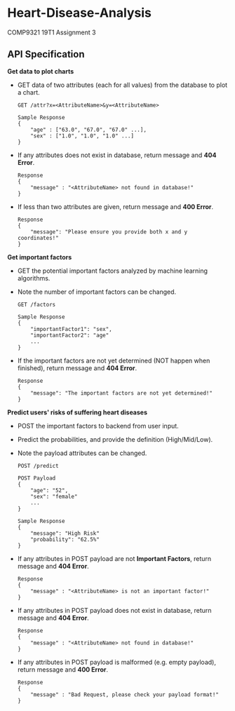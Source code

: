 # Heart-Disease-Analysis
COMP9321 19T1 Assignment 3

## API Specification

**Get data to plot charts**

- GET data of two attributes (each for all values) from the database to plot a chart.

    ```
    GET /attr?x=<AttributeName>&y=<AttributeName>
    
    Sample Response
    {
        "age" : ["63.0", "67.0", "67.0" ...],
        "sex" : ["1.0", "1.0", "1.0" ...]
    }
    ```
- If any attributes does not exist in database, return message and **404 Error**.

    ```
    Response
    {
        "message" : "<AttributeName> not found in database!"
    }
    ```
- If less than two attributes are given, return message and **400 Error**.

    ```
    Response
    {
        "message": "Please ensure you provide both x and y coordinates!"
    }
    ```

**Get important factors**
 
- GET the potential important factors analyzed by machine learning algorithms.
- Note the number of important factors can be changed.

    ```
    GET /factors
    
    Sample Response
    {
        "importantFactor1": "sex",
        "importantFactor2": "age"
        ...
    }
    ```
- If the important factors are not yet determined (NOT happen when finished), return message and **404 Error**.

    ```
    Response
    {
        "message": "The important factors are not yet determined!"
    }
    ```

**Predict users' risks of suffering heart diseases**

- POST the important factors to backend from user input.
- Predict the probabilities, and provide the definition (High/Mid/Low).
- Note the payload attributes can be changed.

    ```
    POST /predict
    
    POST Payload
    {
        "age": "52",
        "sex": "female"
        ...
    }
    
    Sample Response
    {
        "message": "High Risk"
        "probability": "62.5%"
    }
    ```

- If any attributes in POST payload are not **Important Factors**, return message and **404 Error**.

    ```
    Response
    {
        "message" : "<AttributeName> is not an important factor!"
    }
    ```

- If any attributes in POST payload does not exist in database, return message and **404 Error**.

    ```
    Response
    {
        "message" : "<AttributeName> not found in database!"
    }
    ```
    
- If any attributes in POST payload is malformed (e.g. empty payload), return message and **400 Error**.

    ```
    Response
    {
        "message" : "Bad Request, please check your payload format!"
    }
    ```
